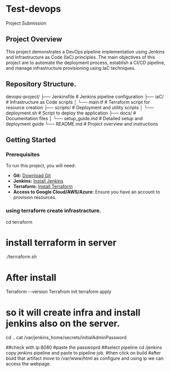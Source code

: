 # Test-devops
Project Submission

## Project Overview

This project demonstrates a DevOps pipeline implementation using Jenkins and Infrastructure as Code (IaC) principles. The main objectives of this project are to automate the deployment process, establish a CI/CD pipeline, and manage infrastructure provisioning using IaC techniques.

## Repository Structure.

devops-project/
├── Jenkinsfile                # Jenkins pipeline configuration
├── iaC/                       # Infrastructure as Code scripts
│   └── main.tf               # Terraform script for resource creation
├── scripts/                  # Deployment and utility scripts
│   └── deployment.sh         # Script to deploy the application
├── docs/                     # Documentation files
│   └── setup_guide.md        # Detailed setup and deployment guide
└── README.md                 # Project overview and instructions


## Getting Started

### Prerequisites

To run this project, you will need:
- **Git:** [Download Git](https://git-scm.com/)
- **Jenkins:** [Install Jenkins](https://www.jenkins.io/doc/book/installing/)
- **Terraform:** [Install Terraform](https://www.terraform.io/downloads.html)
- **Access to Google Cloud/AWS/Azure:** Ensure you have an account to provision resources.

### using terraform create infrastracture.
cd terraform
# install terraform in server
./terrraform.sh
# After install
Terraform --version
Terrafrom init
terraform apply 
# so it will create infra and install jenkins also on the server.
cd ..
cat /var/jenkins_home/secrets/initialAdminPassword

##check with ip:8080
#paste the passwoprd
##select pipeline
cd /jenkins
copy jenkins pipeline and paste to pipeline job.
#then click on build 
#after biuld that artifact move to /var/www/html as configure and using ip we can access the webpage.





